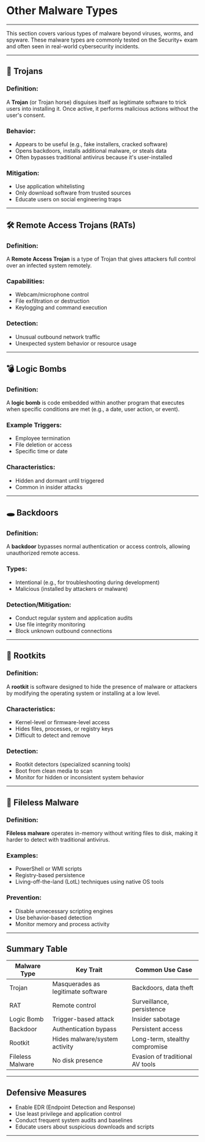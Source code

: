 # Other Malware Types

---

This section covers various types of malware beyond viruses, worms, and spyware. These malware types are commonly tested on the Security+ exam and often seen in real-world cybersecurity incidents.

---

## 🧠 Trojans

### Definition:
A **Trojan** (or Trojan horse) disguises itself as legitimate software to trick users into installing it. Once active, it performs malicious actions without the user's consent.

### Behavior:
- Appears to be useful (e.g., fake installers, cracked software)
- Opens backdoors, installs additional malware, or steals data
- Often bypasses traditional antivirus because it's user-installed

### Mitigation:
- Use application whitelisting
- Only download software from trusted sources
- Educate users on social engineering traps

---

## 🛠️ Remote Access Trojans (RATs)

### Definition:
A **Remote Access Trojan** is a type of Trojan that gives attackers full control over an infected system remotely.

### Capabilities:
- Webcam/microphone control
- File exfiltration or destruction
- Keylogging and command execution

### Detection:
- Unusual outbound network traffic
- Unexpected system behavior or resource usage

---

## 💣 Logic Bombs

### Definition:
A **logic bomb** is code embedded within another program that executes when specific conditions are met (e.g., a date, user action, or event).

### Example Triggers:
- Employee termination
- File deletion or access
- Specific time or date

### Characteristics:
- Hidden and dormant until triggered
- Common in insider attacks

---

## 🕳️ Backdoors

### Definition:
A **backdoor** bypasses normal authentication or access controls, allowing unauthorized remote access.

### Types:
- Intentional (e.g., for troubleshooting during development)
- Malicious (installed by attackers or malware)

### Detection/Mitigation:
- Conduct regular system and application audits
- Use file integrity monitoring
- Block unknown outbound connections

---

## 👾 Rootkits

### Definition:
A **rootkit** is software designed to hide the presence of malware or attackers by modifying the operating system or installing at a low level.

### Characteristics:
- Kernel-level or firmware-level access
- Hides files, processes, or registry keys
- Difficult to detect and remove

### Detection:
- Rootkit detectors (specialized scanning tools)
- Boot from clean media to scan
- Monitor for hidden or inconsistent system behavior

---

## 👻 Fileless Malware

### Definition:
**Fileless malware** operates in-memory without writing files to disk, making it harder to detect with traditional antivirus.

### Examples:
- PowerShell or WMI scripts
- Registry-based persistence
- Living-off-the-land (LotL) techniques using native OS tools

### Prevention:
- Disable unnecessary scripting engines
- Use behavior-based detection
- Monitor memory and process activity

---

## Summary Table

| Malware Type        | Key Trait                          | Common Use Case                     |
|---------------------|------------------------------------|-------------------------------------|
| Trojan              | Masquerades as legitimate software | Backdoors, data theft               |
| RAT                 | Remote control                     | Surveillance, persistence           |
| Logic Bomb          | Trigger-based attack               | Insider sabotage                    |
| Backdoor            | Authentication bypass              | Persistent access                   |
| Rootkit             | Hides malware/system activity      | Long-term, stealthy compromise      |
| Fileless Malware    | No disk presence                   | Evasion of traditional AV tools     |

---

## Defensive Measures

- Enable EDR (Endpoint Detection and Response)
- Use least privilege and application control
- Conduct frequent system audits and baselines
- Educate users about suspicious downloads and scripts

---
